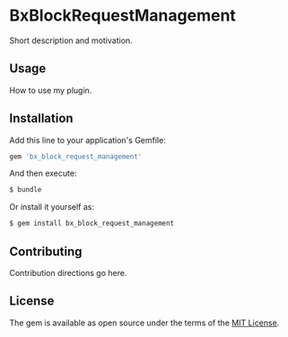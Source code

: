 # BxBlockRequestManagement
Short description and motivation.

## Usage
How to use my plugin.

## Installation
Add this line to your application's Gemfile:

```ruby
gem 'bx_block_request_management'
```

And then execute:
```bash
$ bundle
```

Or install it yourself as:
```bash
$ gem install bx_block_request_management
```

## Contributing
Contribution directions go here.

## License
The gem is available as open source under the terms of the [MIT License](https://opensource.org/licenses/MIT).
